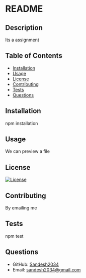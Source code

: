
# README

## Description
Its a assignment

## Table of Contents
- [Installation](#installation)
- [Usage](#usage)
- [License](#license)
- [Contributing](#contributing)
- [Tests](#tests)
- [Questions](#questions)

## Installation
npm installation 

## Usage
We can preview a file 

## License
[![License](https://img.shields.io/badge/License-MIT-blue.svg)](https://opensource.org/licenses/MIT)

## Contributing
By emailing me

## Tests
npm test

## Questions
- GitHub: [Sandesh2034](https://github.com/Sandesh2034)
- Email: sandesh2034@gmail.com
